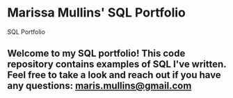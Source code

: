 # Marissa Mullins' SQL Portfolio
SQL Portfolio

## Welcome to my SQL portfolio! This code repository contains examples of SQL I've written. Feel free to take a look and reach out if you have any questions: maris.mullins@gmail.com
